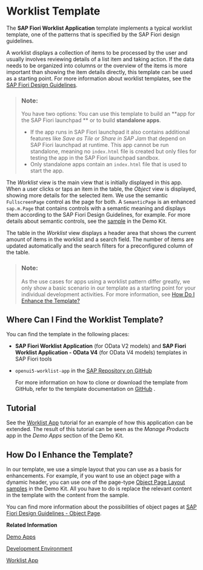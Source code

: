 <!-- loiodcd9f97aa8de4adab8270315550f2b23 -->

# Worklist Template

The **SAP Fiori Worklist Application** template implements a typical worklist template, one of the patterns that is specified by the SAP Fiori design guidelines.

A worklist displays a collection of items to be processed by the user and usually involves reviewing details of a list item and taking action. If the data needs to be organized into columns or the overview of the items is more important than showing the item details directly, this template can be used as a starting point. For more information about worklist templates, see the [SAP Fiori Design Guidelines](http://help.sap.com/disclaimer?site=https://experience.sap.com/fiori-design-web/).

> ### Note:  
> You have two options: You can use this template to build an **app for the SAP Fiori launchpad ** or to build **standalone apps**.
> 
> -   If the app runs in SAP Fiori launchpad it also contains additional features like *Save as Tile* or *Share in SAP Jam* that depend on SAP Fiori launchpad at runtime. This app cannot be run standalone, meaning no `index.html` file is created but only files for testing the app in the SAP Fiori launchpad sandbox.
> -   Only standalone apps contain an `index.html` file that is used to start the app.

The *Worklist* view is the main view that is initially displayed in this app. When a user clicks or taps an item in the table, the *Object* view is displayed, showing more details for the selected item. We use the semantic `FullscreenPage` control as the page for both. A `SemanticPage` is an enhanced `sap.m.Page` that contains controls with a semantic meaning and displays them according to the SAP Fiori Design Guidelines, for example. For more details about semantic controls, see the [sample](https://ui5.sap.com/#/entity/sap.m.semantic.SemanticPage) in the Demo Kit.

The table in the *Worklist* view displays a header area that shows the current amount of items in the worklist and a search field. The number of items are updated automatically and the search filters for a preconfigured column of the table.

> ### Note:  
> As the use cases for apps using a worklist pattern differ greatly, we only show a basic scenario in our template as a starting point for your individual development activities. For more information, see [How Do I Enhance the Template?](worklist-template-dcd9f97.md#loiodcd9f97aa8de4adab8270315550f2b23__section_EnhanceTemplate)



<a name="loiodcd9f97aa8de4adab8270315550f2b23__section_els_xvw_k1b"/>

## Where Can I Find the Worklist Template?

You can find the template in the following places:

-   **SAP Fiori Worklist Application** \(for OData V2 models\) and **SAP Fiori Worklist Application - OData V4** \(for OData V4 models\) templates in SAP Fiori tools
-   `openui5-worklist-app` in the [SAP Repository on GitHub](https://github.com/SAP)

    For more information on how to clone or download the template from GitHub, refer to the template documentation on [GitHub](https://github.com/SAP/openui5-worklist-app/blob/master/README.md) .




## Tutorial

See the [Worklist App](https://ui5.sap.com/#/topic/6a6a621c978145ad9eef2b221d2cf21d.html) tutorial for an example of how this application can be extended. The result of this tutorial can be seen as the *Manage Products* app in the *Demo Apps* section of the Demo Kit.



<a name="loiodcd9f97aa8de4adab8270315550f2b23__section_EnhanceTemplate"/>

## How Do I Enhance the Template?

In our template, we use a simple layout that you can use as a basis for enhancements. For example, if you want to use an object page with a dynamic header, you can use one of the page-type [Object Page Layout samples](https://sapui5.hana.ondemand.com/#/sample/sap.uxap.sample.ObjectPageDynamicHeader/preview) in the Demo Kit. All you have to do is replace the relevant content in the template with the content from the sample.

You can find more information about the possibilities of object pages at [SAP Fiori Design Guidelines - Object Page](https://experience.sap.com/fiori-design-web/object-page/).

**Related Information**  


[Demo Apps](https://ui5.sap.com/topic/a3ab54ecf7ac493b91904beb2095d208.html)

[Development Environment](https://ui5.sap.com/#/topic/7bb04e05f9484e1b95b38a2e48ecef4f.html)

[Worklist App](https://ui5.sap.com/topic/6a6a621c978145ad9eef2b221d2cf21d.html)

